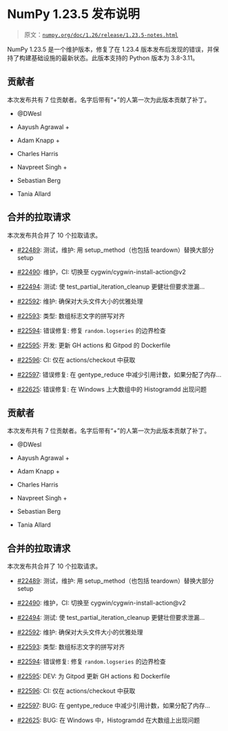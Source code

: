 # NumPy 1.23.5 发布说明

> 原文：[`numpy.org/doc/1.26/release/1.23.5-notes.html`](https://numpy.org/doc/1.26/release/1.23.5-notes.html)

NumPy 1.23.5 是一个维护版本，修复了在 1.23.4 版本发布后发现的错误，并保持了构建基础设施的最新状态。此版本支持的 Python 版本为 3.8-3.11。

## 贡献者

本次发布共有 7 位贡献者。名字后带有“+”的人第一次为此版本贡献了补丁。

+   @DWesl

+   Aayush Agrawal +

+   Adam Knapp +

+   Charles Harris

+   Navpreet Singh +

+   Sebastian Berg

+   Tania Allard

## 合并的拉取请求

本次发布共合并了 10 个拉取请求。

+   [#22489](https://github.com/numpy/numpy/pull/22489): 测试，维护: 用 setup_method（也包括 teardown）替换大部分 setup

+   [#22490](https://github.com/numpy/numpy/pull/22490): 维护，CI: 切换至 cygwin/cygwin-install-action@v2

+   [#22494](https://github.com/numpy/numpy/pull/22494): 测试: 使 test_partial_iteration_cleanup 更健壮但要求泄漏…

+   [#22592](https://github.com/numpy/numpy/pull/22592): 维护: 确保对大头文件大小的优雅处理

+   [#22593](https://github.com/numpy/numpy/pull/22593): 类型: 数组标志文字的拼写对齐

+   [#22594](https://github.com/numpy/numpy/pull/22594): 错误修复: 修复 `random.logseries` 的边界检查

+   [#22595](https://github.com/numpy/numpy/pull/22595): 开发: 更新 GH actions 和 Gitpod 的 Dockerfile

+   [#22596](https://github.com/numpy/numpy/pull/22596): CI: 仅在 actions/checkout 中获取

+   [#22597](https://github.com/numpy/numpy/pull/22597): 错误修复: 在 gentype_reduce 中减少引用计数，如果分配了内存…

+   [#22625](https://github.com/numpy/numpy/pull/22625): 错误修复: 在 Windows 上大数组中的 Histogramdd 出现问题

## 贡献者

本次发布共有 7 位贡献者。名字后带有“+”的人第一次为此版本贡献了补丁。

+   @DWesl

+   Aayush Agrawal +

+   Adam Knapp +

+   Charles Harris

+   Navpreet Singh +

+   Sebastian Berg

+   Tania Allard

## 合并的拉取请求

本次发布共合并了 10 个拉取请求。

+   [#22489](https://github.com/numpy/numpy/pull/22489): 测试，维护: 用 setup_method（也包括 teardown）替换大部分 setup

+   [#22490](https://github.com/numpy/numpy/pull/22490): 维护，CI: 切换至 cygwin/cygwin-install-action@v2

+   [#22494](https://github.com/numpy/numpy/pull/22494): 测试: 使 test_partial_iteration_cleanup 更健壮但要求泄漏…

+   [#22592](https://github.com/numpy/numpy/pull/22592): 维护: 确保对大头文件大小的优雅处理

+   [#22593](https://github.com/numpy/numpy/pull/22593): 类型: 数组标志文字的拼写对齐

+   [#22594](https://github.com/numpy/numpy/pull/22594): 错误修复: 修复 `random.logseries` 的边界检查

+   [#22595](https://github.com/numpy/numpy/pull/22595): DEV: 为 Gitpod 更新 GH actions 和 Dockerfile

+   [#22596](https://github.com/numpy/numpy/pull/22596): CI: 仅在 actions/checkout 中获取

+   [#22597](https://github.com/numpy/numpy/pull/22597): BUG: 在 gentype_reduce 中减少引用计数，如果分配了内存...

+   [#22625](https://github.com/numpy/numpy/pull/22625): BUG: 在 Windows 中，Histogramdd 在大数组上出现问题

